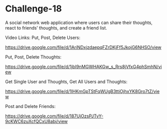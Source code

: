 # Challenge-18
A social network web application where users can share their thoughts, react to friends’ thoughts, and create a friend list.

Video Links: 
Put, Post, Delete Users: 

https://drive.google.com/file/d/1AriNDxjzdaepqFZrDKjFf5JkojG6NHSO/view

Put, Post, Delete Thoughts:

https://drive.google.com/file/d/1jbI9nMGWHAKGw_s_Rrs8jVfxG4phSmhN/view

Get Single User and Thoughts, Get All Users and Thoughts: 

https://drive.google.com/file/d/1lHKmGpTStFqWUgB3ttiOjhxYK8Gro7tZ/view

Post and Delete Friends:

https://drive.google.com/file/d/187UjOzsPJTvY-9cKWC6zuXcfQCxU8abj/view
